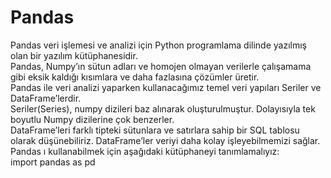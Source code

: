 # Pandas
Pandas veri işlemesi ve analizi için Python programlama dilinde yazılmış olan bir yazılım kütüphanesidir. <br>
Pandas, Numpy’ın sütun adları ve homojen olmayan verilerle çalışamama gibi eksik kaldığı kısımlara ve daha fazlasına çözümler üretir. <br>
Pandas ile veri analizi yaparken kullanacağımız temel veri yapıları Seriler ve DataFrame’lerdir.<br>
Seriler(Series), numpy dizileri baz alınarak oluşturulmuştur. Dolayısıyla tek boyutlu Numpy dizilerine çok benzerler.<br>
DataFrame’leri farklı tipteki sütunlara ve satırlara sahip bir SQL tablosu olarak düşünebiliriz. DataFrame’ler veriyi daha kolay işleyebilmemizi sağlar.<br>
Pandas ı kullanabilmek için aşağıdaki kütüphaneyi tanımlamalıyız:<br>
import pandas as pd
